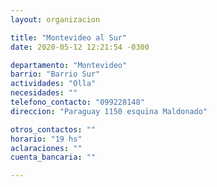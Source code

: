 ```yaml
---
layout: organizacion

title: "Montevideo al Sur"
date: 2020-05-12 12:21:54 -0300

departamento: "Montevideo"
barrio: "Barrio Sur"
actividades: "Olla"
necesidades: ""
telefono_contacto: "099228148"
direccion: "Paraguay 1150 esquina Maldonado"

otros_contactos: ""
horario: "19 hs"
aclaraciones: ""
cuenta_bancaria: ""

---
```

